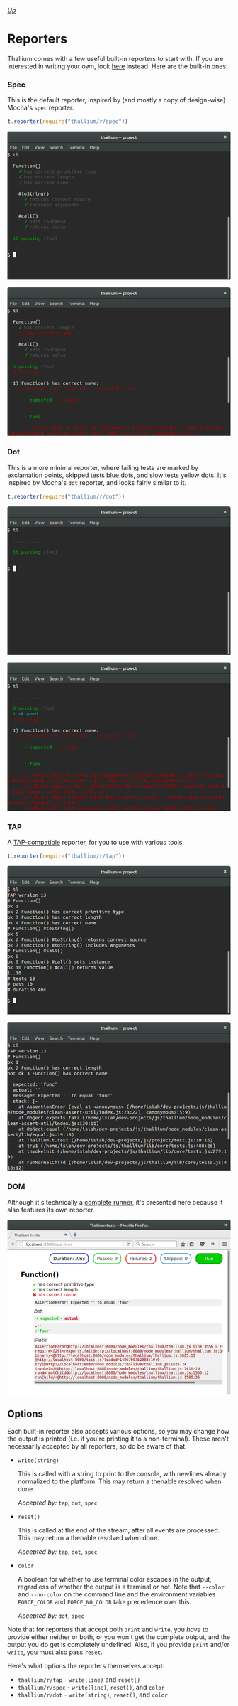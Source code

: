 *[Up](./README.md)*

# Reporters

Thallium comes with a few useful built-in reporters to start with. If you are interested in writing your own, look [here](./reporter-api.md) instead. Here are the built-in ones:

### Spec

This is the default reporter, inspired by (and mostly a copy of design-wise) Mocha's `spec` reporter.

```js
t.reporter(require("thallium/r/spec"))
```

![spec pass](./images/screenshot-spec-pass.png)

![spec fail](./images/screenshot-spec-fail.png)

### Dot

This is a more minimal reporter, where failing tests are marked by exclamation points, skipped tests blue dots, and slow tests yellow dots. It's inspired by Mocha's `dot` reporter, and looks fairly similar to it.

```js
t.reporter(require("thallium/r/dot"))
```

![dot pass](./images/screenshot-dot-pass.png)

![dot fail](./images/screenshot-dot-fail.png)

### TAP

A [TAP-compatible](https://testanything.org) reporter, for you to use with various tools.

```js
t.reporter(require("thallium/r/tap"))
```

![tap pass](./images/screenshot-tap-pass.png)

![tap fail](./images/screenshot-tap-fail.png)

### DOM

Although it's technically a [complete runner](./dom.md), it's presented here because it also features its own reporter.

![dom runner](./images/screenshot-dom.png)

## Options

Each built-in reporter also accepts various options, so you may change how the output is printed (i.e. if you're printing it to a non-terminal). These aren't necessarily accepted by all reporters, so do be aware of that.

- `write(string)`

    This is called with a string to print to the console, with newlines already normalized to the platform. This may return a thenable resolved when done.

    *Accepted by:* `tap`, `dot`, `spec`

- `reset()`

    This is called at the end of the stream, after all events are processed. This may return a thenable resolved when done.

    *Accepted by:* `tap`, `dot`, `spec`

- `color`

    A boolean for whether to use terminal color escapes in the output, regardless of whether the output is a terminal or not. Note that `--color` and `--no-color` on the command line and the environment variables `FORCE_COLOR` and `FORCE_NO_COLOR` take precedence over this.

    *Accepted by:* `dot`, `spec`

Note that for reporters that accept both `print` and `write`, you *have* to provide either neither or both, or you won't get the complete output, and the output you do get is completely undefined. Also, if you provide `print` and/or `write`, you must also pass `reset`.

Here's what options the reporters themselves accept:

- `thallium/r/tap` - `write(line)` and `reset()`
- `thallium/r/spec` - `write(line)`, `reset()`, and `color`
- `thallium/r/dot` - `write(string)`, `reset()`, and `color`
